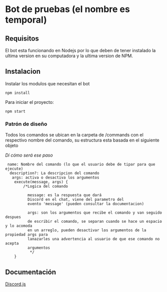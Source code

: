 # Bot de pruebas (el nombre es temporal)

## Requisitos

El bot esta funcionando en Nodejs por lo que deben de tener instalado la ultima version en su computadora y la ultima version de NPM.

## Instalacion

Instalar los modulos que necesitan el bot

```
npm install
```

Para iniciar el proyecto:

```
npm start
```

### Patrón de diseño

Todos los comandos se ubican en la carpeta de /commands con el respectivo nombre del comando, su estructura esta basada en el siguiente objeto

_Dí cómo será ese paso_

```
 name: Nombre del comando (lo que el usuario debe de tipar para que ejecute)
  description?: La descripcion del comando
   args: activa o desactiva los argumentos
    execute(message, args) {
        /*Logica del comando

          message: es la respuesta que dará
          Discord en el chat, viene del parametro del
          evento 'message' (pueden consultar la documentacion)

          args: son los argumentos que recibe el comando y van seguido despues
          de escribir el comando, se separan cuando se hace un espacio y lo acomoda
          en un arreglo, pueden desactivar los argumentos de la propiedad args para
          lanazarles una advertencia al usuario de que ese comando no acepta
          argumentos
           */
    }
```

## Documentación

[Discord.js](https://discord.js.org/#/docs/main/stable/general/welcome)
